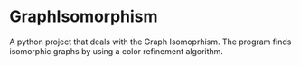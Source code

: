 # GraphIsomorphism

A python project that deals with the Graph Isomoprhism. The program finds isomorphic graphs by using a color refinement algorithm.
